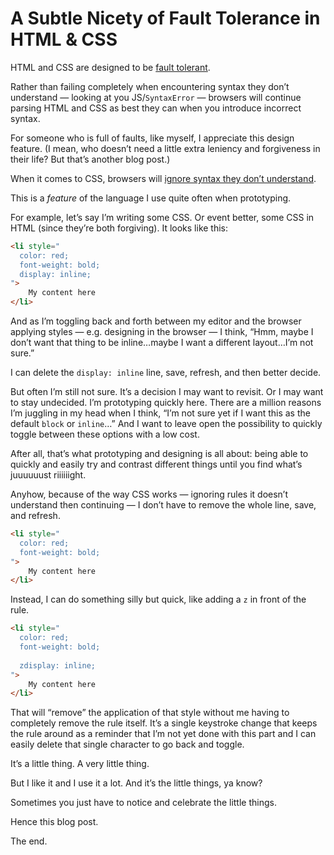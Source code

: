 # A Subtle Nicety of Fault Tolerance in HTML & CSS

HTML and CSS are designed to be [fault tolerant](https://en.wikipedia.org/wiki/Fault_tolerance).

Rather than failing completely when encountering syntax they don’t understand — looking at you JS/`SyntaxError` — browsers will continue parsing HTML and CSS as best they can when you introduce incorrect syntax.

For someone who is full of faults, like myself, I appreciate this design feature. (I mean, who doesn’t need a little extra leniency and forgiveness in their life? But that’s another blog post.)

When it comes to CSS, browsers will [ignore syntax they don’t understand](https://www.w3.org/TR/2009/CR-CSS2-20090908/syndata.html#parsing-errors).

This is a _feature_ of the language I use quite often when prototyping.

For example, let’s say I’m writing some CSS. Or event better, some CSS in HTML (since they’re both forgiving). It looks like this:

```html
<li style="
  color: red;
  font-weight: bold;
  display: inline;
">
	My content here
</li>
```

And as I’m toggling back and forth between my editor and the browser applying styles — e.g. designing in the browser — I think, “Hmm, maybe I don’t want that thing to be inline…maybe I want a different layout…I’m not sure.”

I can delete the `display: inline` line, save, refresh, and then better decide.

But often I’m still not sure. It’s a decision I may want to revisit. Or I may want to stay undecided. I’m prototyping quickly here. There are a million reasons I’m juggling in my head when I think, “I’m not sure yet if I want this as the default `block` or `inline`…” And I want to leave open the possibility to quickly toggle between these options with a low cost.

After all, that’s what prototyping and designing is all about: being able to quickly and easily try and contrast different things until you find what’s juuuuuust riiiiiight.

Anyhow, because of the way CSS works — ignoring rules it doesn’t understand then continuing — I don’t have to remove the whole line, save, and refresh.

```html
<li style="
  color: red;
  font-weight: bold;
">
	My content here
</li>
```

Instead, I can do something silly but quick, like adding a `z` in front of the rule.

```html
<li style="
  color: red;
  font-weight: bold;
  
  zdisplay: inline;
">
	My content here
</li>
```

That will “remove” the application of that style without me having to completely remove the rule itself. It’s a single keystroke change that keeps the rule around as a reminder that I’m not yet done with this part and I can easily delete that single character to go back and toggle.

It’s a little thing. A very little thing.

But I like it and I use it a lot. And it’s the little things, ya know?

Sometimes you just have to notice and celebrate the little things.

Hence this blog post.

The end.